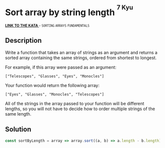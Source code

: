 <h1>Sort array by string length <sup><sup>7 Kyu</sup></sup></h1>

<sup>
  <a href="https://www.codewars.com/kata/57ea5b0b75ae11d1e800006c">
    <strong>LINK TO THE KATA</strong>
  </a> - <code>SORTING</code> <code>ARRAYS</code> <code>FUNDAMENTALS</code>
</sup>

## Description

Write a function that takes an array of strings as an argument and returns a sorted array containing the same strings, ordered from shortest to longest.

For example, if this array were passed as an argument:

`["Telescopes", "Glasses", "Eyes", "Monocles"]`

Your function would return the following array:

`["Eyes", "Glasses", "Monocles", "Telescopes"]`

All of the strings in the array passed to your function will be different lengths, so you will not have to decide how to order multiple strings of the same length.

## Solution

```javascript
const sortByLength = array => array.sort((a, b) => a.length - b.length)
```
